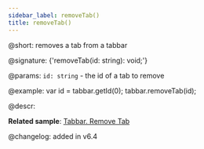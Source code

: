 ```yaml
---
sidebar_label: removeTab()
title: removeTab()
---          
```


@short: removes a tab from a tabbar

@signature: {'removeTab(id: string): void;'}

@params:
`id: string` - the id of a tab to remove

@example:
var id = tabbar.getId(0);
tabbar.removeTab(id);

@descr:

**Related sample**: [Tabbar. Remove Tab](https://snippet.dhtmlx.com/z5vjj83y)

@changelog: added in v6.4

[comment]: # (@relatedapi: tabbar/api/tabbar_addtab_method.md)

[comment]: # (@related: tabbar/work_with_tabbar.md#addingremoving-tabs)
